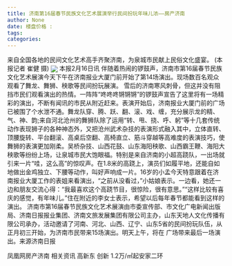 ```yaml
---
title: 济南第16届春节民族文化艺术展演举行民间扮玩年味儿浓——房产济南
author: None
date: 楼盘价格 : 
tags: 
categories: 
---
```

                        
<!-- more -->
来自全国各地的民间文化艺术高手齐聚济南，为泉城市民献上民俗文化盛宴。 (本报记者 崔健 摄)
<img align="center" border="0" src="//s1.ifengimg.com/2019/02/17/157a1778c9ceeb4b0b49b44f52c21ac2.jpg" />
本报2月16日讯 伴随着热闹的锣鼓声，济南市第16届春节民族文化艺术展演今天下午在济南报业大厦门前开始了第14场演出。现场数百名观众观看了舞龙、舞狮、秧歌等民间扮玩展演。
雪后的济南寒风刺骨，但这并没有阻挡市民们观看演出的热情。一阵阵“咚咚咚锵锵锵”的锣鼓声宣告了这里将有一场精彩的演出，不断有闻讯的市民从附近赶来。表演开始后，济南报业大厦门前的广场已被围了个水泄不通。舞龙队穿、腾、跃、翻、滚、戏、缠，充分展示龙的精、气、神、韵;来自河北沧州的舞狮队除了运用“转、甩、挠、呼、躬”等十几套传统动作表现狮子的各种神态外，又把沧州武术杂技的表演形式融入其中，立体直转、顶腰旋转、平台翻滚、高桌后空翻、高椅直立、筋斗穿越等高难度的表演技巧，使舞狮的表演更加刚柔。吴桥杂技、山西花鼓、山东海阳秧歌、山西霸王鞭、海阳大秧歌等纷纷上场，让泉城市民大饱眼福。特别是来自济南的小超高跷队，一出场就引来一片“哇，这么高”的惊叹声。在1.8米的高跷上，演员们如履平地，还能自如地做出金鸡独立、下腰等动作，叫好声响成一片。16岁的小孟今天特意跟着在济南报业大厦工作的表姐来看演出，“之前从没看过，”小姑娘表示。一边看，她还一边和朋友交流心得：“我最喜欢这个高跷节目，很惊险，很有意思。”“这样比较有喜庆的感觉，有年味儿。”住在附近的李女士表示，希望以后每年春节都能看到这样的演出。
济南市第16届春节民族文化艺术展演由市委宣传部、市文化广电新闻出版局、济南日报报业集团、济南文旅发展集团有限公司主办，山东天地人文化传播有限公司承办，活动邀请了河南、河北、山西、辽宁、山东5省的民间扮玩队伍，从正月初三开始，为济南市民带来15场演出。明天上午，将在
广场带来最后一场演出。来源济南日报
                        
                        
                        
                        
                                        
                    
                    
                
                    
                    
                    
                
                    
                
凤凰网房产济南
相关资讯
高新东 创新
1.2万/㎡起安家二环
	                        
	                    
	                        
	                    
